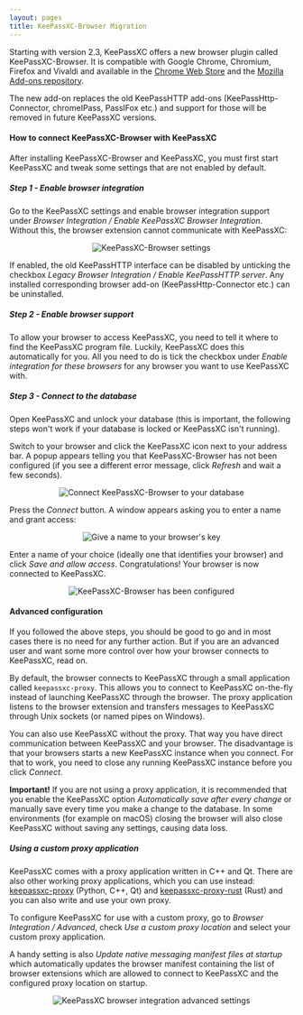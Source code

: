 ```yaml
---
layout: pages
title: KeePassXC-Browser Migration
---
```


Starting with version 2.3, KeePassXC offers a new browser plugin called KeePassXC-Browser. It is compatible with Google
Chrome, Chromium, Firefox and Vivaldi and available in the
[Chrome Web Store](https://chrome.google.com/webstore/detail/keepassxc-browser/oboonakemofpalcgghocfoadofidjkkk?utm_source=chrome-ntp-icon)
and the [Mozilla Add-ons repository](https://addons.mozilla.org/en-US/firefox/addon/keepassxc-browser/).

The new add-on replaces the old KeePassHTTP add-ons (KeePassHttp-Connector,
chromeIPass, PassIFox etc.) and support for those will be removed in future KeePassXC versions.

#### How to connect KeePassXC-Browser with KeePassXC 
After installing KeePassXC-Browser and KeePassXC, you must first start KeePassXC and tweak some settings that are not
enabled by default.

##### Step 1 - Enable browser integration
Go to the KeePassXC settings and enable browser integration support under *Browser Integration / Enable KeePassXC Browser
Integration*. Without this, the browser extension cannot communicate with KeePassXC:

<div style="text-align: center;">
<img alt="KeePassXC-Browser settings" src="{{ site.baseurl }}/images/browser-migration/settings.png">
</div>

If enabled, the old KeePassHTTP interface can be disabled by unticking the checkbox *Legacy Browser Integration / Enable
KeePassHTTP server*. Any installed corresponding browser add-on (KeePassHttp-Connector etc.) can be uninstalled.

##### Step 2 - Enable browser support
To allow your browser to access KeePassXC, you need to tell it where to find the KeePassXC program file. Luckily,
KeePassXC does this automatically for you. All you need to do is tick the checkbox under *Enable integration for these
browsers* for any browser you want to use KeePassXC with.

##### Step 3 - Connect to the database
Open KeePassXC and unlock your database (this is important, the following steps won't work if your database is locked
or KeePassXC isn't running).

Switch to your browser and click the KeePassXC icon next to your address bar. A popup appears telling you that
KeePassXC-Browser has not been configured (if you see a different error message, click *Refresh* and wait a few seconds).

<div style="text-align: center;">
<img alt="Connect KeePassXC-Browser to your database" src="{{ site.baseurl }}/images/browser-migration/connect.png">
</div>

Press the *Connect* button. A window appears asking you to enter a name and grant access:

<div style="text-align: center;">
<img alt="Give a name to your browser's key" src="{{ site.baseurl }}/images/browser-migration/connect-name.png">
</div>

Enter a name of your choice (ideally one that identifies your browser) and click *Save and allow access*.
Congratulations! Your browser is now connected to KeePassXC.

<div style="text-align: center;">
<img alt="KeePassXC-Browser has been configured" src="{{ site.baseurl }}/images/browser-migration/browser-ready.png">
</div>

#### Advanced configuration
If you followed the above steps, you should be good to go and in most cases there is no need for any further action.
But if you are an advanced user and want some more control over how your browser connects to KeePassXC, read on.

By default, the browser connects to KeePassXC through a small application called `keepassxc-proxy`. This allows you to
connect to KeePassXC on-the-fly instead of launching KeePassXC through the browser. The proxy application listens to
the browser extension and transfers messages to KeePassXC through Unix sockets (or named pipes on Windows).

You can also use KeePassXC without the proxy. That way you have direct communication between KeePassXC and your browser.
The disadvantage is that your browsers starts a new KeePassXC instance when you connect. For that to work, you need
to close any running KeePassXC instance before you click *Connect*.

**Important!** If you are not using a proxy application, it is recommended that you enable the KeePassXC option
*Automatically save after every change* or manually save every time you make a change to the database. In some
environments (for example on macOS) closing the browser will also close KeePassXC without saving any settings,
causing data loss.

##### Using a custom proxy application
KeePassXC comes with a proxy application written in C++ and Qt. There are also other working proxy applications, which
you can use instead: [keepassxc-proxy](https://github.com/varjolintu/keepassxc-proxy) (Python, C++, Qt) and
[keepassxc-proxy-rust](https://github.com/varjolintu/keepassxc-proxy-rust) (Rust) and you can also write and use your
own proxy.

To configure KeePassXC for use with a custom proxy, go to *Browser Integration / Advanced*, check *Use a custom proxy
location* and select your custom proxy application.

A handy setting is also *Update native messaging manifest files at startup* which automatically updates the browser
manifest containing the list of browser extensions which are allowed to connect to KeePassXC and the configured proxy
location on startup.

<div style="text-align: center;">
<img alt="KeePassXC browser integration advanced settings" src="{{ site.baseurl }}/images/browser-migration/advanced-settings.png">
</div>
